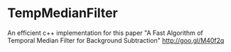 TempMedianFilter
================

An efficient c++ implementation for this paper "A Fast Algorithm of Temporal Median Filter for Background Subtraction" 
http://goo.gl/M40f2q 
